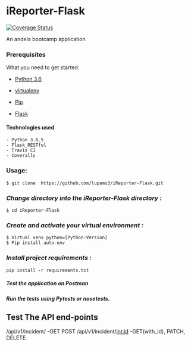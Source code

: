 # iReporter-Flask

[![Coverage Status](https://coveralls.io/repos/github/lupamo3/iReporter-Flask/badge.svg?branch=develop)](https://coveralls.io/github/lupamo3/iReporter-Flask?branch=develop)

An andela bootcamp application


### Prerequisites

What you need to get started:

- [Python 3.6](https://www.python.org/download/releases/3.0/)

- [virtualenv](https://virtualenv.pypa.io/en/stable/)

- [Pip](https://pip.pypa.io/en/stable/installing/)

- [Flask](http://flask.pocoo.org/)

#### Technologies used
    - Python 3.6.5
    - Flask_RESTful
    - Travis CI
    - Coveralls


### Usage:
```
$ git clone  https://github.com/lupamo3/iReporter-Flask.git

```
### *Change directory into the iReporter-Flask directory :*
```
$ cd iReporter-Flask
```
### *Create and activate your virtual environment :*
```
$ Virtual venv python=[Python-Version]
$ Pip install auto-env
```
### *Install project requirements :*
```
pip install -r requirements.txt
```

##### Test the application on Postman
##### Run the tests using Pytests or nosetests.

## Test The API end-points
/api/v1/incident/ -GET POST 
/api/v1/incident/<int:id> -GET(with_id), PATCH, DELETE

